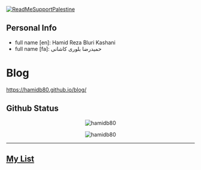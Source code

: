 [![ReadMeSupportPalestine](https://raw.githubusercontent.com/Safouene1/support-palestine-banner/master/banner-support.svg)](https://github.com/Safouene1/support-palestine-banner)

## Personal Info
- full name [en]: Hamid Reza Bluri Kashani
- full name [fa]: حمیدرضا بلوری کاشانی

# Blog
https://hamidb80.github.io/blog/

## Github Status
<p align="center">
  <img src="https://github-readme-stats.vercel.app/api?username=hamidb80&show_icons=true" alt="hamidb80" />
</p>
<p align="center">
  <img src="https://github-profile-summary-cards.vercel.app/api/cards/repos-per-language?username=hamidb80&theme=vue" alt="hamidb80" />
</p>

---------------
## [My List](https://github.com/hamidb80/reading_list)
